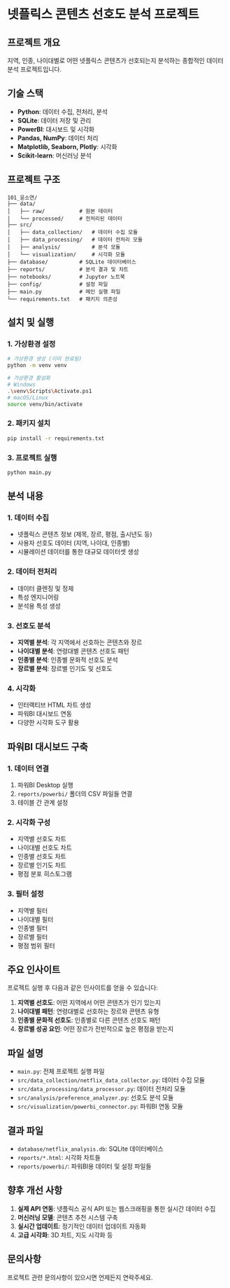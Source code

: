 # 넷플릭스 콘텐츠 선호도 분석 프로젝트

## 프로젝트 개요
지역, 인종, 나이대별로 어떤 넷플릭스 콘텐츠가 선호되는지 분석하는 종합적인 데이터 분석 프로젝트입니다.

## 기술 스택
- **Python**: 데이터 수집, 전처리, 분석
- **SQLite**: 데이터 저장 및 관리
- **PowerBI**: 대시보드 및 시각화
- **Pandas, NumPy**: 데이터 처리
- **Matplotlib, Seaborn, Plotly**: 시각화
- **Scikit-learn**: 머신러닝 분석

## 프로젝트 구조
```
101_윤소연/
├── data/
│   ├── raw/           # 원본 데이터
│   └── processed/     # 전처리된 데이터
├── src/
│   ├── data_collection/   # 데이터 수집 모듈
│   ├── data_processing/   # 데이터 전처리 모듈
│   ├── analysis/          # 분석 모듈
│   └── visualization/     # 시각화 모듈
├── database/          # SQLite 데이터베이스
├── reports/           # 분석 결과 및 차트
├── notebooks/         # Jupyter 노트북
├── config/            # 설정 파일
├── main.py            # 메인 실행 파일
└── requirements.txt   # 패키지 의존성
```

## 설치 및 실행

### 1. 가상환경 설정
```bash
# 가상환경 생성 (이미 완료됨)
python -m venv venv

# 가상환경 활성화
# Windows
.\venv\Scripts\Activate.ps1
# macOS/Linux
source venv/bin/activate
```

### 2. 패키지 설치
```bash
pip install -r requirements.txt
```

### 3. 프로젝트 실행
```bash
python main.py
```

## 분석 내용

### 1. 데이터 수집
- 넷플릭스 콘텐츠 정보 (제목, 장르, 평점, 출시년도 등)
- 사용자 선호도 데이터 (지역, 나이대, 인종별)
- 시뮬레이션 데이터를 통한 대규모 데이터셋 생성

### 2. 데이터 전처리
- 데이터 클렌징 및 정제
- 특성 엔지니어링
- 분석용 특성 생성

### 3. 선호도 분석
- **지역별 분석**: 각 지역에서 선호하는 콘텐츠와 장르
- **나이대별 분석**: 연령대별 콘텐츠 선호도 패턴
- **인종별 분석**: 인종별 문화적 선호도 분석
- **장르별 분석**: 장르별 인기도 및 선호도

### 4. 시각화
- 인터랙티브 HTML 차트 생성
- 파워BI 대시보드 연동
- 다양한 시각화 도구 활용

## 파워BI 대시보드 구축

### 1. 데이터 연결
1. 파워BI Desktop 실행
2. `reports/powerbi/` 폴더의 CSV 파일들 연결
3. 테이블 간 관계 설정

### 2. 시각화 구성
- 지역별 선호도 차트
- 나이대별 선호도 차트
- 인종별 선호도 차트
- 장르별 인기도 차트
- 평점 분포 히스토그램

### 3. 필터 설정
- 지역별 필터
- 나이대별 필터
- 인종별 필터
- 장르별 필터
- 평점 범위 필터

## 주요 인사이트

프로젝트 실행 후 다음과 같은 인사이트를 얻을 수 있습니다:

1. **지역별 선호도**: 어떤 지역에서 어떤 콘텐츠가 인기 있는지
2. **나이대별 패턴**: 연령대별로 선호하는 장르와 콘텐츠 유형
3. **인종별 문화적 선호도**: 인종별로 다른 콘텐츠 선호도 패턴
4. **장르별 성공 요인**: 어떤 장르가 전반적으로 높은 평점을 받는지

## 파일 설명

- `main.py`: 전체 프로젝트 실행 파일
- `src/data_collection/netflix_data_collector.py`: 데이터 수집 모듈
- `src/data_processing/data_processor.py`: 데이터 전처리 모듈
- `src/analysis/preference_analyzer.py`: 선호도 분석 모듈
- `src/visualization/powerbi_connector.py`: 파워BI 연동 모듈

## 결과 파일

- `database/netflix_analysis.db`: SQLite 데이터베이스
- `reports/*.html`: 시각화 차트들
- `reports/powerbi/`: 파워BI용 데이터 및 설정 파일들

## 향후 개선 사항

1. **실제 API 연동**: 넷플릭스 공식 API 또는 웹스크래핑을 통한 실시간 데이터 수집
2. **머신러닝 모델**: 콘텐츠 추천 시스템 구축
3. **실시간 업데이트**: 정기적인 데이터 업데이트 자동화
4. **고급 시각화**: 3D 차트, 지도 시각화 등

## 문의사항

프로젝트 관련 문의사항이 있으시면 언제든지 연락주세요.








